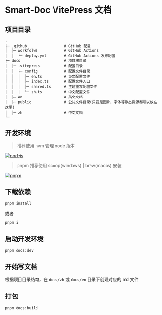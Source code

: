 # Smart-Doc VitePress 文档

## 项目目录
```shell
.
├─ .github                 # GitHub 配置
│  ├─ workfolws            # GitHub Actions
│  │  └─ deploy.yml        # GitHub Actions 发布配置
├─ docs                    # 项目根目录
│  ├─ .vitepress           # 配置目录
│  │  ├─ config            # 配置文件目录
│  │  │  ├─ en.ts          # 英文配置文件
│  │  │  ├─ index.ts       # 配置文件入口
│  │  │  ├─ shared.ts      # 主题重写配置文件
│  │  │  └─ zh.ts          # 中文配置文件
│  ├─ en                   # 英文文档                  
│  ├─ public               # 公共文件目录(只要是图片、字体等静态资源都可以放在这里)
│  ├─ zh                   # 中文文档
└─ ...
```

## 开发环境

> 推荐使用 nvm 管理 node 版本

[![nodejs](https://img.shields.io/badge/node-v20.x-brightgreen)](https://nodejs.org/en/)

> pnpm 推荐使用 scoop(windows) | brew(macos) 安装

[![pnpm](https://img.shields.io/badge/pnpm-v8.x-f9ad00)](https://yarnpkg.com/getting-started/install#nodejs-1610)


## 下载依赖

```bash
pnpm install
```
或者
```bash
pnpm i
```

## 启动开发环境
```bash
pnpm docs:dev
```

## 开始写文档
根据项目目录结构，在 `docs/zh` 或 `docs/en` 目录下创建对应的 md 文件

## 打包
```bash
pnpm docs:build
```
